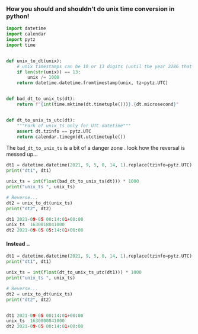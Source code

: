 ### How you should and shouldn't do unix time conversion in python!

```python
import datetime
import calendar
import pytz
import time


def unix_to_dt(unix):
    # unix timestamps can be 10 or 13 digits (until the year 2286 that is!)
    if len(str(unix)) == 13:
        unix /= 1000
    return datetime.datetime.fromtimestamp(unix, tz=pytz.UTC)


def bad_dt_to_unix_ts(dt):
    return f"{int(time.mktime(dt.timetuple()))}.{dt.microsecond}"


def dt_to_unix_ts_utc(dt):
    """Fork of unix_ts only for UTC datetime"""
    assert dt.tzinfo == pytz.UTC
    return calendar.timegm(dt.utctimetuple())

```
The `bad_dt_to_unix_ts` is a bit of a danger zone . look how the reversal is messed up...

```python
dt1 = datetime.datetime(2021, 9, 5, 0, 14, 1).replace(tzinfo=pytz.UTC)
print("dt1", dt1)

unix_ts = int(float(bad_dt_to_unix_ts(dt))) * 1000
print("unix_ts ", unix_ts)

# Reverse...
dt2 = unix_to_dt(unix_ts)
print("dt2", dt2)

dt1 2021-09-05 00:14:01+00:00
unix_ts  1630818841000
dt2 2021-09-05 05:14:01+00:00

```

#### Instead ..

```python
dt1 = datetime.datetime(2021, 9, 5, 0, 14, 1).replace(tzinfo=pytz.UTC)
print("dt1", dt1)

unix_ts = int(float(dt_to_unix_ts_utc(dt1))) * 1000
print("unix_ts ", unix_ts)

# Reverse...
dt2 = unix_to_dt(unix_ts)
print("dt2", dt2)


dt1 2021-09-05 00:14:01+00:00
unix_ts  1630800841000
dt2 2021-09-05 00:14:01+00:00
```
